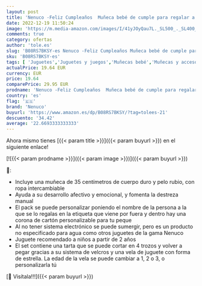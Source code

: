 ```yaml
---
layout: post
title: 'Nenuco -Feliz Cumpleaños  Muñeca bebé de cumple para regalar a los más pequeños a partir de 3 años de edad  con una corona  una tarta de juguete y una vela de número intercambiable  FAMOSA  700016283 '
date: 2022-12-19 11:50:24
image: 'https://m.media-amazon.com/images/I/41yJOyQau7L._SL500_._SL400_.jpg'
comments: true
category: ofertas
author: 'tole.es'
slug: 'B08RS7BKSY-es Nenuco -Feliz Cumpleaños Muñeca bebé de cumple para...'
sku: 'B08RS7BKSY-es'
tags: [ 'Juguetes','Juguetes y juegos','Muñecas bebé','Muñecas y accesorios','bebé','nenuco','🇪🇸', ]
actualPrice: 19.64 EUR
currency: EUR
price: 19.64
comparePrice: 29.95 EUR
prodname: 'Nenuco -Feliz Cumpleaños  Muñeca bebé de cumple para regalar a los más pequeños a partir de 3 años de edad  con una corona  una tarta de juguete y una vela de número intercambiable  FAMOSA  700016283 '
country: 'es'
flag: '🇪🇸'
brand: 'Nenuco'
buyurl: 'https://www.amazon.es/dp/B08RS7BKSY/?tag=tolees-21'
descuento: '34.42'
average: '22.6693333333333'
---
```


Ahora mismo tienes [{{< param title >}}]({{< param buyurl >}}) en el siguiente enlace!

[![{{< param prodname >}}]({{< param image >}})]({{< param buyurl >}})

🔎:

- Incluye una muñeca de 35 centímetros de cuerpo duro y pelo rubio, con ropa intercambiable
- Ayuda a su desarrollo afectivo y emocional, y fomenta la destreza manual
- El pack se puede personalizar poniendo el nombre de la persona a la que se lo regalas en la etiqueta que viene por fuera y dentro hay una corona de cartón personalizable para tu peque
- Al no tener sistema electrónico se puede sumergir, pero es un producto no especificado para agua como otros juguetes de la gama Nenuco
- Juguete recomendado a niños a partir de 2 años
- El set contiene una tarta que se puede cortar en 4 trozos y volver a pegar gracias a su sistema de velcros y una vela de juguete con forma de estrella. La edad de la vela se puede cambiar a 1, 2 o 3, o personalizarla tú

[🛒 Visítala!!!]({{< param buyurl >}})
